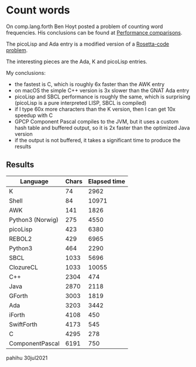 Count words
===========

On comp.lang.forth Ben Hoyt posted a problem of counting word frequencies.
His conclusions can be found at [Performance comparisons](https://benhoyt.com/writings/count-words).

The picoLisp and Ada entry is a modified version of a [Rosetta-code problem](http://rosettacode.org/wiki/Word_frequency).

The interesting pieces are the Ada, K and picoLisp entries.

My conclusions:

* the fastest is C, which is roughly 6x faster than the AWK entry
* on macOS the simple C++ version is 3x slower than the GNAT Ada entry
* picoLisp and SBCL performance is roughly the same, which is surprising
  (picoLisp is a pure interpreted LISP, SBCL is compiled)
* if I type 60x more characters than the K version, then I can get 10x 
  speedup with C
* GPCP Component Pascal compiles to the JVM, but it uses a custom hash table
  and buffered output, so it is 2x faster than the optimized Java version
* if the output is not buffered, it takes a significant time to produce the
  results

## Results

| Language   | Chars | Elapsed time |
| ---------- | ----- | ------------ |
| K          |    74 |        2962  |
| Shell      |    84 |       10971  |
| AWK        |   141 |        1826  |
| Python3 (Norwig) |   275 |        4550  |
| picoLisp   |   423 |        6380  |
| REBOL2     |   429 |        6965  |
| Python3    |   464 |        2290  |
| SBCL       |  1033 |        5696  |
| ClozureCL  |  1033 |       10055  |
| C++        |  2304 |         474  |
| Java       |  2870 |        2118  |
| GForth     |  3003 |        1819  |
| Ada        |  3203 |        3442  |
| iForth     |  4108 |         450  |
| SwiftForth |  4173 |         545  |
| C          |  4295 |         278  |
| ComponentPascal |  6191 |    750  |


pahihu 30jul2021
